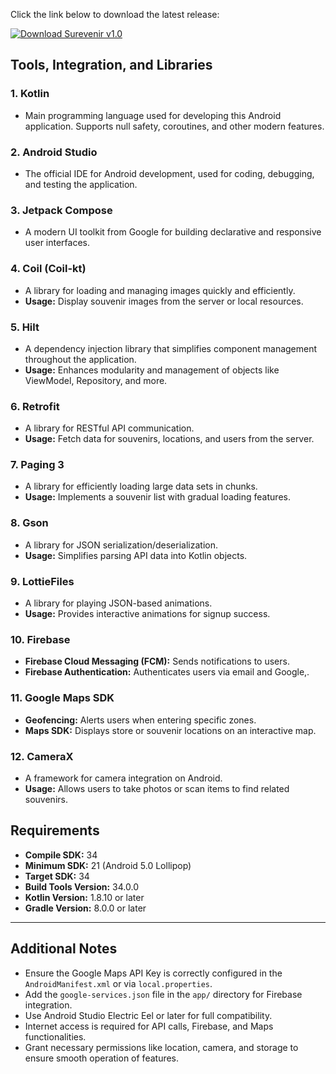 
Click the link below to download the latest release:

[![Download Surevenir v1.0](https://img.shields.io/badge/Download-Surevenir--v1.0-blue?style=for-the-badge&logo=android)](https://github.com/surevenir/surevenir-md/releases/download/v1.0/Surevenir-v1.0)

## Tools, Integration, and Libraries

### 1. **Kotlin**
   - Main programming language used for developing this Android application. Supports null safety, coroutines, and other modern features.

### 2. **Android Studio**
   - The official IDE for Android development, used for coding, debugging, and testing the application.

### 3. **Jetpack Compose**
   - A modern UI toolkit from Google for building declarative and responsive user interfaces.

### 4. **Coil (Coil-kt)**
   - A library for loading and managing images quickly and efficiently.
   - **Usage:** Display souvenir images from the server or local resources.

### 5. **Hilt**
   - A dependency injection library that simplifies component management throughout the application.
   - **Usage:** Enhances modularity and management of objects like ViewModel, Repository, and more.

### 6. **Retrofit**
   - A library for RESTful API communication.
   - **Usage:** Fetch data for souvenirs, locations, and users from the server.

### 7. **Paging 3**
   - A library for efficiently loading large data sets in chunks.
   - **Usage:** Implements a souvenir list with gradual loading features.

### 8. **Gson**
   - A library for JSON serialization/deserialization.
   - **Usage:** Simplifies parsing API data into Kotlin objects.

### 9. **LottieFiles**
   - A library for playing JSON-based animations.
   - **Usage:** Provides interactive animations for signup success.

### 10. **Firebase**
   - **Firebase Cloud Messaging (FCM):** Sends notifications to users.
   - **Firebase Authentication:** Authenticates users via email and Google,.

### 11. **Google Maps SDK**
   - **Geofencing:** Alerts users when entering specific zones.
   - **Maps SDK:** Displays store or souvenir locations on an interactive map.

### 12. **CameraX**
   - A framework for camera integration on Android.
   - **Usage:** Allows users to take photos or scan items to find related souvenirs.

## Requirements

- **Compile SDK:** 34
- **Minimum SDK:** 21 (Android 5.0 Lollipop)
- **Target SDK:** 34
- **Build Tools Version:** 34.0.0
- **Kotlin Version:** 1.8.10 or later
- **Gradle Version:** 8.0.0 or later

---

## Additional Notes

- Ensure the Google Maps API Key is correctly configured in the `AndroidManifest.xml` or via `local.properties`.
- Add the `google-services.json` file in the `app/` directory for Firebase integration.
- Use Android Studio Electric Eel or later for full compatibility.
- Internet access is required for API calls, Firebase, and Maps functionalities.
- Grant necessary permissions like location, camera, and storage to ensure smooth operation of features.
